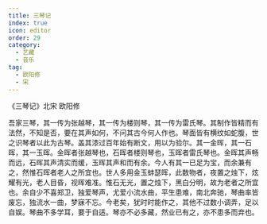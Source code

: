 ```yaml
---
title: 三琴记
index: true
icon: editor
order: 29
category:
  - 艺藏
  - 音乐
tag:
  - 欧阳修
  - 宋
---
```


《三琴记》北宋 欧阳修  

吾家三琴，其一传为张越琴，其一传为楼则琴，其一传为雷氏琴。其制作皆精而有法然，不知是否，要在其声如何，不问其古今何人作也。琴面皆有横纹如蛇腹，世之识琴者以此为古琴。盖其漆过百年始有断文，用以为验尔。其一金晖，其一石晖，其一玉晖。金晖者张越琴也，石晖者楼则琴也，玉晖者雷氏琴也。金晖其声畅而远，石晖其声清实而缓，玉晖其声和而有余。今人有其一已足为宝，而余兼有之，然惟石晖者老人之所宜也。世人多用金玉蚌瑟晖，此数物者，夜置之烛下，炫耀有光，老人目昏，视晖难准。惟石无光，置之烛下，黑白分明，故为老者之所宜也。余自少不喜郑卫，独爱琴声，尤爱小流水曲，平生患难，南北奔驰，琴曲率皆废忘，独流水一曲，梦寐不忘。今老矣，犹时时能作之，其他不过数小调弄，足以自娱。琴曲不多学耳，要于自适。琴亦不必多藏，然业已有之，亦不患多而弃也。  
